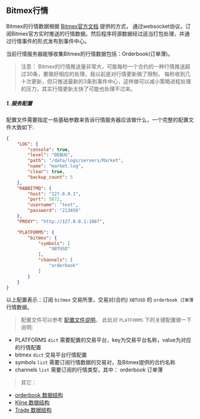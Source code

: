 
## Bitmex行情

Bitmex的行情数据根据 [Bitmex官方文档](https://www.bitmex.com/app/wsAPI) 提供的方式，
通过websocket协议，订阅Bitmex官方实时推送的行情数据。然后程序将源数据经过适当打包处理，并通过行情事件的形式发布到事件中心。

当前行情服务器能够收集Bitmex的行情数据包括：Orderbook(订单薄)。

> 注意： Bitmex的行情推送量非常大，可能每秒一个合约的一种行情推送超过30条，要做好相应的处理，我以前是对行情更新做了限制，
> 每秒收到几十次更新，但只推送最新的3条到事件中心，这样做可以减小策略进程处理的压力，其实行情更新太快了可能也处理不过来。


##### 1. 服务配置

配置文件需要指定一些基础参数来告诉行情服务器应该做什么，一个完整的配置文件大致如下:

```json
{
    "LOG": {
        "console": true,
        "level": "DEBUG",
        "path": "/data/logs/servers/Market",
        "name": "market.log",
        "clear": true,
        "backup_count": 5
    },
    "RABBITMQ": {
        "host": "127.0.0.1",
        "port": 5672,
        "username": "test",
        "password": "213456"
    },
    "PROXY": "http://127.0.0.1:1087",

    "PLATFORMS": {
        "bitmex": {
            "symbols": [
                "XBTUSD"
            ],
            "channels": [
                "orderbook"
            ]
        }
    }
}
```
以上配置表示：订阅 `bitmex` 交易所里，交易对(合约) `XBTUSD` 的 `orderbook 订单薄` 行情数据。

> 配置文件可以参考 [配置文件说明](https://github.com/TheNextQuant/thenextquant/blob/master/docs/configure/README.md)。
> 此处对 `PLATFORMS` 下的关键配置做一下说明:
- PLATFORMS `dict` 需要配置的交易平台，key为交易平台名称，value为对应的行情配置
- bitmex `dict` 交易平台行情配置
- symbols `list` 需要订阅行情数据的交易对，及Bitmex提供的合约名称
- channels `list` 需要订阅的行情类型，其中： orderbook 订单薄


> 其它：
- [orderbook 数据结构](https://github.com/TheNextQuant/thenextquant/blob/master/docs/market.md#21-%E8%AE%A2%E5%8D%95%E8%96%84orderbook)
- [Kline 数据结构](https://github.com/TheNextQuant/thenextquant/blob/master/docs/market.md#22-k%E7%BA%BFkline)
- [Trade 数据结构](https://github.com/TheNextQuant/thenextquant/blob/master/docs/market.md#23-%E6%88%90%E4%BA%A4trade)

